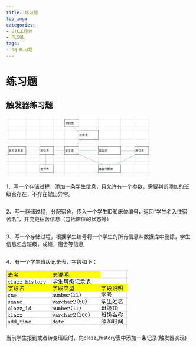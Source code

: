 ```yaml
---
title: 练习题
top_img: 
categories: 
- ETL工程师
- PLSQL
tags:
- sql练习题
---
```


# 练习题



## 触发器练习题

![image-20220827065009335](练习题/image-20220827065009335.png)

1、写一个存储过程，添加一条学生信息，只允许有一个参数，需要判断添加的班级否存在，不存在抛出异常。

```plsql

```





2、写一存储过程，分配宿舍，传入一个学生ID和床位编号，返回“学生名入住宿舍名”，并变更宿舍信息（包括床位的状态等）

```plsql

```





3、写一个存储过程，根据学生编号将一个学生的所有信息从数据库中删除，学生信息包含班级，成绩，宿舍等信息

```plsql

```





4、有一个学生班级记录表，字段如下：

![image-20220827065154171](练习题/image-20220827065154171.png)

当前学生报到或者转变班级时，向clazz_history表中添加一条记录(触发器实现) 

```plsql

```





